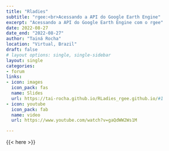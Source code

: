 ```yaml
---
title: "Rladies"
subtitle: "rgee:<br>Acessando a API do Google Earth Engine"
excerpt: "Acessando a API do Google Earth Engine com o rgee"
date: 2022-08-27
date_end: "2022-08-27"
author: "Tainá Rocha"
location: "Virtual, Brazil"
draft: false
# layout options: single, single-sidebar
layout: single
categories:
- forum
links:
- icon: images
  icon_pack: fas
  name: Slides
  url: https://tai-rocha.github.io/RLadies_rgee.github.io/#1
- icon: youtube
  icon_pack: fab
  name: video
  url: https://www.youtube.com/watch?v=gaQdWW2Ws1M

---
```


{{< here >}}
